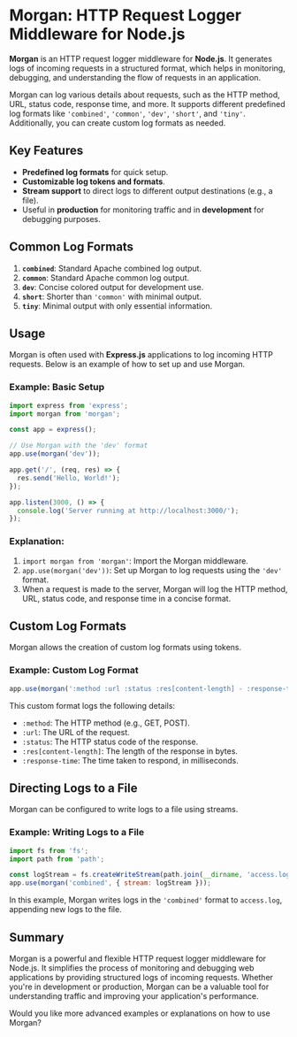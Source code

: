
# Morgan: HTTP Request Logger Middleware for Node.js

**Morgan** is an HTTP request logger middleware for **Node.js**. It generates logs of incoming requests in a structured format, which helps in monitoring, debugging, and understanding the flow of requests in an application.

Morgan can log various details about requests, such as the HTTP method, URL, status code, response time, and more. It supports different predefined log formats like `'combined'`, `'common'`, `'dev'`, `'short'`, and `'tiny'`. Additionally, you can create custom log formats as needed.

## Key Features
- **Predefined log formats** for quick setup.
- **Customizable log tokens and formats**.
- **Stream support** to direct logs to different output destinations (e.g., a file).
- Useful in **production** for monitoring traffic and in **development** for debugging purposes.

## Common Log Formats
1. **`combined`**: Standard Apache combined log output.
2. **`common`**: Standard Apache common log output.
3. **`dev`**: Concise colored output for development use.
4. **`short`**: Shorter than `'common'` with minimal output.
5. **`tiny`**: Minimal output with only essential information.

## Usage

Morgan is often used with **Express.js** applications to log incoming HTTP requests. Below is an example of how to set up and use Morgan.

### Example: Basic Setup
```javascript
import express from 'express';
import morgan from 'morgan';

const app = express();

// Use Morgan with the 'dev' format
app.use(morgan('dev'));

app.get('/', (req, res) => {
  res.send('Hello, World!');
});

app.listen(3000, () => {
  console.log('Server running at http://localhost:3000/');
});
```

### Explanation:
1. `import morgan from 'morgan'`: Import the Morgan middleware.
2. `app.use(morgan('dev'))`: Set up Morgan to log requests using the `'dev'` format.
3. When a request is made to the server, Morgan will log the HTTP method, URL, status code, and response time in a concise format.

## Custom Log Formats
Morgan allows the creation of custom log formats using tokens.

### Example: Custom Log Format
```javascript
app.use(morgan(':method :url :status :res[content-length] - :response-time ms'));
```

This custom format logs the following details:
- `:method`: The HTTP method (e.g., GET, POST).
- `:url`: The URL of the request.
- `:status`: The HTTP status code of the response.
- `:res[content-length]`: The length of the response in bytes.
- `:response-time`: The time taken to respond, in milliseconds.

## Directing Logs to a File
Morgan can be configured to write logs to a file using streams.

### Example: Writing Logs to a File
```javascript
import fs from 'fs';
import path from 'path';

const logStream = fs.createWriteStream(path.join(__dirname, 'access.log'), { flags: 'a' });
app.use(morgan('combined', { stream: logStream }));
```

In this example, Morgan writes logs in the `'combined'` format to `access.log`, appending new logs to the file.

## Summary
Morgan is a powerful and flexible HTTP request logger middleware for Node.js. It simplifies the process of monitoring and debugging web applications by providing structured logs of incoming requests. Whether you're in development or production, Morgan can be a valuable tool for understanding traffic and improving your application's performance.

Would you like more advanced examples or explanations on how to use Morgan?
